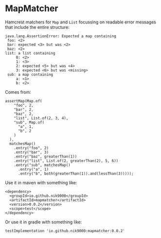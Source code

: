 # MapMatcher

Hamcrest matchers for `Map` and `List` focussing on readable error messages
that include the entire structure:

<a name="failure-message"></a>
```
java.lang.AssertionError: Expected a map containing
 foo: <2>
 bar: expected <3> but was <2>
 baz: <2>
list: a list containing
     0: <2>
     1: <3>
     2: expected <5> but was <4>
     3: expected <6> but was <missing>
 sub: a map containing
     a: <1>
     b: <2>
```

Comes from:

<a name="code"></a>
```
assertMap(Map.of(
    "foo", 2,
    "bar", 2,
    "baz", 2,
    "list", List.of(2, 3, 4),
    "sub", Map.of(
      "a", 1,
      "b", 2
    )
  ),
  matchesMap()
    .entry("foo", 2)
    .entry("bar", 3)
    .entry("baz", greaterThan(1))
    .entry("list", List.of(2, greaterThan(2), 5, 6))
    .entry("sub", matchesMap()
      .entry("a", 1)
      .entry("b", both(greaterThan(1)).and(lessThan(3)))));
```

Use it in maven with something like:
<a name="maven"></a>
```
<dependency>
  <groupId>io.github.nik9000</groupId>
  <artifactId>mapmatcher</artifactId>
  <version>0.0.2</version>
  <scope>test</scope>
</dependency>
```

Or use it in gradle with something like:
<a name="gradle"></a>
```
testImplementation 'io.github.nik9000:mapmatcher:0.0.2'
```
